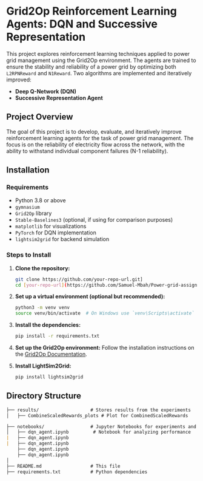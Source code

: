 # Grid2Op Reinforcement Learning Agents: DQN and Successive Representation

This project explores reinforcement learning techniques applied to power grid management using the Grid2Op environment. The agents are trained to ensure the stability and reliability of a power grid by optimizing both `L2RPNReward` and `N1Reward`. Two algorithms are implemented and iteratively improved:
- **Deep Q-Network (DQN)**
- **Successive Representation Agent**

## Project Overview

The goal of this project is to develop, evaluate, and iteratively improve reinforcement learning agents for the task of power grid management. The focus is on the reliability of electricity flow across the network, with the ability to withstand individual component failures (N-1 reliability). 

## Installation

### Requirements

- Python 3.8 or above
- `gymnasium`
- `Grid2Op` library
- `Stable-Baselines3` (optional, if using for comparison purposes)
- `matplotlib` for visualizations
- `PyTorch` for DQN implementation
- `lightsim2grid` for backend simulation

### Steps to Install

1. **Clone the repository:**
    ```bash
    git clone https://github.com/your-repo-url.git]
    cd [your-repo-url](https://github.com/Samuel-Mbah/Power-grid-assignment.git)
    ```

2. **Set up a virtual environment (optional but recommended):**
    ```bash
    python3 -m venv venv
    source venv/bin/activate  # On Windows use `venv\Scripts\activate`
    ```

3. **Install the dependencies:**
    ```bash
    pip install -r requirements.txt
    ```

4. **Set up the Grid2Op environment:**
    Follow the installation instructions on the [Grid2Op Documentation](https://grid2op.readthedocs.io/en/latest/).

5. **Install LightSim2Grid:**
    ```bash
    pip install lightsim2grid
    ```

## Directory Structure

```markdown
├── results/                   # Stores results from the experiments
│   ├── CombineScaledRewards_plots # Plot for CombinedScaledRewards

├── notebooks/                 # Jupyter Notebooks for experiments and visualization
│   ├── dqn_agent.ipynb         # Notebook for analyzing performance
|   ├── dqn_agent.ipynb
|   ├── dqn_agent.ipynb
    ├── dqn_agent.ipynb
    ├── dqn_agent.ipynb 
│
├── README.md                  # This file
├── requirements.txt           # Python dependencies
